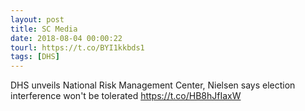 ```yaml
---
layout: post
title: SC Media
date: 2018-08-04 00:00:22
tourl: https://t.co/BYI1kkbds1
tags: [DHS]
---
```

DHS unveils National Risk Management Center, Nielsen says election interference won't be tolerated https://t.co/HB8hJfIaxW
